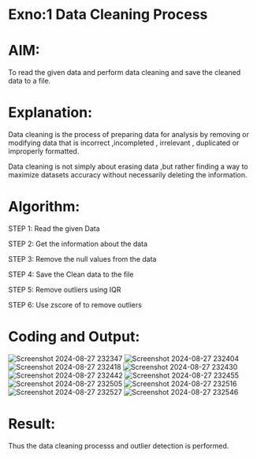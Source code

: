 # Exno:1 Data Cleaning Process

# AIM:

To read the given data and perform data cleaning and save the cleaned data to a file.

# Explanation:

Data cleaning is the process of preparing data for analysis by removing or modifying data that is incorrect ,incompleted , irrelevant , duplicated or improperly formatted. 

Data cleaning is not simply about erasing data ,but rather finding a way to maximize datasets accuracy without necessarily deleting the information.

# Algorithm:

STEP 1: Read the given Data

STEP 2: Get the information about the data

STEP 3: Remove the null values from the data

STEP 4: Save the Clean data to the file

STEP 5: Remove outliers using IQR

STEP 6: Use zscore of to remove outliers

# Coding and Output:
![Screenshot 2024-08-27 232347](https://github.com/user-attachments/assets/9fbeb3c7-3861-4cb4-8847-40274c028a4c)
![Screenshot 2024-08-27 232404](https://github.com/user-attachments/assets/155892fc-1855-453c-9395-793c4b716e04)
![Screenshot 2024-08-27 232418](https://github.com/user-attachments/assets/953f0df1-a5c0-49d8-b90c-4221afbd3a35)
![Screenshot 2024-08-27 232430](https://github.com/user-attachments/assets/e3fbea8d-c26c-42e1-b8e4-e7678eb9f7e9)
![Screenshot 2024-08-27 232442](https://github.com/user-attachments/assets/6fed2e6e-9a50-4010-bca3-ff16a47dac15)
![Screenshot 2024-08-27 232455](https://github.com/user-attachments/assets/6674f841-97da-4fb1-b564-fe0d306e8059)
![Screenshot 2024-08-27 232505](https://github.com/user-attachments/assets/c4bfd9e3-599d-4dda-b5bf-51c3911597bd)
![Screenshot 2024-08-27 232516](https://github.com/user-attachments/assets/19a68964-d039-4310-a6bf-be48540fce18)
![Screenshot 2024-08-27 232527](https://github.com/user-attachments/assets/0b150413-2204-4939-b4a1-c51212d168ad)
![Screenshot 2024-08-27 232546](https://github.com/user-attachments/assets/de5df4d3-a422-4602-bd13-c6a886106867)


# Result:
Thus the data cleaning processs and outlier detection is performed.
